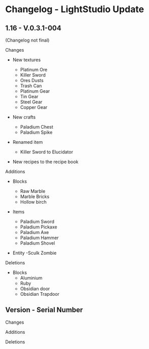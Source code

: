 # Changelog - LightStudio Update
## 1.16 -  V.0.3.1-004

(Changelog not final)

Changes

   - New textures
      - Platinum Ore
      - Killer Sword
      - Ores Dusts
      - Trash Can
      - Platinum Gear
      - Tin Gear
      - Steel Gear
      - Copper Gear

   - New crafts  
      - Paladium Chest
      - Paladium Spike
    
   - Renamed item 
      - Killer Sword to Elucidator
     
   - New recipes to the recipe book

Additions

   - Blocks
      - Raw Marble  
      - Marble Bricks
      - Hollow birch
      
   - Items
      - Paladium Sword  
      - Paladium Pickaxe
      - Paladium Axe
      - Paladium Hammer
      - Paladium Shovel

   - Entity
      -Sculk Zombie
      
Deletions

   - Blocks
      - Aluminium  
      - Ruby
      - Obsidian door
      - Obsidian Trapdoor

## Version -  Serial Number

Changes

Additions

Deletions









